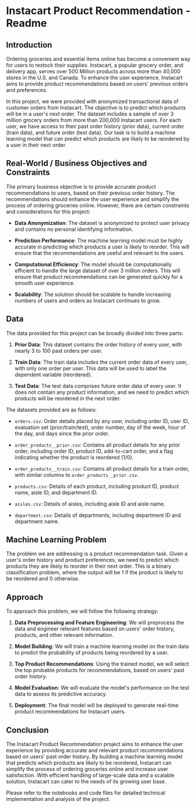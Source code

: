 # Instacart Product Recommendation - Readme

## Introduction

Ordering groceries and essential items online has become a convenient way for users to restock their supplies. Instacart, a popular grocery order, and delivery app, serves over 500 Million products across more than 40,000 stores in the U.S. and Canada. To enhance the user experience, Instacart aims to provide product recommendations based on users' previous orders and preferences.

In this project, we were provided with anonymized transactional data of customer orders from Instacart. The objective is to predict which products will be in a user's next order. The dataset includes a sample of over 3 million grocery orders from more than 200,000 Instacart users. For each user, we have access to their past order history (prior data), current order (train data), and future order (test data). Our task is to build a machine learning model that can predict which products are likely to be reordered by a user in their next order.

## Real-World / Business Objectives and Constraints

The primary business objective is to provide accurate product recommendations to users, based on their previous order history. The recommendations should enhance the user experience and simplify the process of ordering groceries online. However, there are certain constraints and considerations for this project:

- **Data Anonymization**: The dataset is anonymized to protect user privacy and contains no personal identifying information.

- **Prediction Performance**: The machine learning model must be highly accurate in predicting which products a user is likely to reorder. This will ensure that the recommendations are useful and relevant to the users.

- **Computational Efficiency**: The model should be computationally efficient to handle the large dataset of over 3 million orders. This will ensure that product recommendations can be generated quickly for a smooth user experience.

- **Scalability**: The solution should be scalable to handle increasing numbers of users and orders as Instacart continues to grow.

## Data

The data provided for this project can be broadly divided into three parts:

1. **Prior Data**: This dataset contains the order history of every user, with nearly 3 to 100 past orders per user.

2. **Train Data**: The train data includes the current order data of every user, with only one order per user. This data will be used to label the dependent variable (reordered).

3. **Test Data**: The test data comprises future order data of every user. It does not contain any product information, and we need to predict which products will be reordered in the next order.

The datasets provided are as follows:

- `orders.csv`: Order details placed by any user, including order ID, user ID, evaluation set (prior/train/test), order number, day of the week, hour of the day, and days since the prior order.

- `order_products__prior.csv`: Contains all product details for any prior order, including order ID, product ID, add-to-cart order, and a flag indicating whether the product is reordered (1/0).

- `order_products__train.csv`: Contains all product details for a train order, with similar columns to `order_products__prior.csv`.

- `products.csv`: Details of each product, including product ID, product name, aisle ID, and department ID.

- `aisles.csv`: Details of aisles, including aisle ID and aisle name.

- `department.csv`: Details of departments, including department ID and department name.

## Machine Learning Problem

The problem we are addressing is a product recommendation task. Given a user's order history and product preferences, we need to predict which products they are likely to reorder in their next order. This is a binary classification problem, where the output will be 1 if the product is likely to be reordered and 0 otherwise.

## Approach

To approach this problem, we will follow the following strategy:

1. **Data Preprocessing and Feature Engineering**: We will preprocess the data and engineer relevant features based on users' order history, products, and other relevant information.

2. **Model Building**: We will train a machine learning model on the train data to predict the probability of products being reordered by a user.

3. **Top Product Recommendations**: Using the trained model, we will select the top probable products for recommendations, based on users' past order history.

4. **Model Evaluation**: We will evaluate the model's performance on the test data to assess its predictive accuracy.

5. **Deployment**: The final model will be deployed to generate real-time product recommendations for Instacart users.

## Conclusion

The Instacart Product Recommendation project aims to enhance the user experience by providing accurate and relevant product recommendations based on users' past order history. By building a machine learning model that predicts which products are likely to be reordered, Instacart can simplify the process of ordering groceries online and increase user satisfaction. With efficient handling of large-scale data and a scalable solution, Instacart can cater to the needs of its growing user base.

Please refer to the notebooks and code files for detailed technical implementation and analysis of the project.
